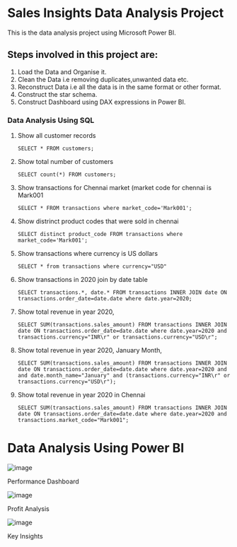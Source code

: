 
# Sales Insights Data Analysis Project

This is the data analysis project using Microsoft Power BI.

## Steps involved in this project are:
1. Load the Data and Organise it.
2. Clean the Data i.e removing duplicates,unwanted data etc.
3. Reconstruct Data i.e all the data is in the same format or other format.
4. Construct the star schema.
5. Construct Dashboard using DAX expressions in Power BI.


### Data Analysis Using SQL

1. Show all customer records

    `SELECT * FROM customers;`

1. Show total number of customers

    `SELECT count(*) FROM customers;`

1. Show transactions for Chennai market (market code for chennai is Mark001

    `SELECT * FROM transactions where market_code='Mark001';`

1. Show distrinct product codes that were sold in chennai

    `SELECT distinct product_code FROM transactions where market_code='Mark001';`

1. Show transactions where currency is US dollars

    `SELECT * from transactions where currency="USD"`

1. Show transactions in 2020 join by date table

    `SELECT transactions.*, date.* FROM transactions INNER JOIN date ON transactions.order_date=date.date where date.year=2020;`

1. Show total revenue in year 2020,

    `SELECT SUM(transactions.sales_amount) FROM transactions INNER JOIN date ON transactions.order_date=date.date where date.year=2020 and transactions.currency="INR\r" or transactions.currency="USD\r";`
	
1. Show total revenue in year 2020, January Month,

    `SELECT SUM(transactions.sales_amount) FROM transactions INNER JOIN date ON transactions.order_date=date.date where date.year=2020 and and date.month_name="January" and (transactions.currency="INR\r" or transactions.currency="USD\r");`

1. Show total revenue in year 2020 in Chennai

    `SELECT SUM(transactions.sales_amount) FROM transactions INNER JOIN date ON transactions.order_date=date.date where date.year=2020
and transactions.market_code="Mark001";`


Data Analysis Using Power BI
============================

![image](https://github.com/VenkatPrasad04/Data_Analysis_Sales_Insights/assets/106549950/566a3e5a-d076-4ed0-b0a0-3d5406dc5c88)

Performance Dashboard

![image](https://github.com/VenkatPrasad04/Data_Analysis_Sales_Insights/assets/106549950/15714423-56f3-4553-b793-091deb848e20)

Profit Analysis

![image](https://github.com/VenkatPrasad04/Data_Analysis_Sales_Insights/assets/106549950/97988d35-d2e1-49be-bd42-262edb9d7936)

Key Insights






